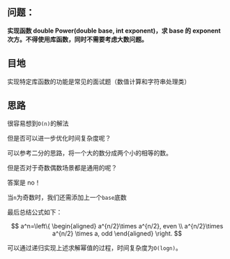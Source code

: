 ## 问题：

**实现函数 double Power(double base, int exponent)，求 base 的 exponent 次方。不得使用库函数，同时不需要考虑大数问题。**

## 目地

实现特定库函数的功能是常见的面试题（数值计算和字符串处理类）

## 思路

很容易想到`O(n)`的解法

但是否可以进一步优化时间复杂度呢？

可以参考二分的思路，将一个大的数分成两个小的相等的数。

但是否对于奇数偶数场景都是通用的呢？

答案是 no！

当`n`为奇数时，我们还需添加上一个`base`底数

最后总结公式如下：

$$ 
a^n=\left\{
\begin{aligned}
a^{n/2}\times a^{n/2}, even \\
a^{n/2}\times a^{n/2} \times a, odd
\end{aligned}
\right.
$$



可以通过递归实现上述求解幂值的过程，时间复杂度为`O(logn)`。
